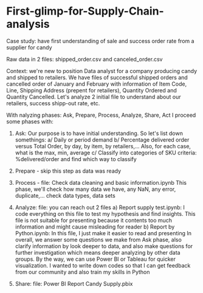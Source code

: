# First-glimp-for-Supply-Chain-analysis
Case study: have first understanding of sale and success order rate from a supplier for candy

Raw data in 2 files: shipped_order.csv and canceled_order.csv

Context: we're new to position Data analyst for a company producing candy and shipped to retailers. We have files of successful shipped orders and cancelled order of January and February with information of Item Code, Line, Shipping Address (prepent for retailers), Quantity Ordered and Quantity Cancelled.
Let's analyze 2 initial file to understand about our retailers, success shipp-out rate, etc.

With nalyzing phases: Ask, Prepare, Process, Analyze, Share, Act
I proceed some phases with:
1. Ask: Our purpose is to have initial understanding. So let's list down somethings:
      a/ Daily or period demand
      b/ Percentage delivered order versus Total Order, by day, by item, by retailers,...
      Also, for each case, what is the max, min, average
      c/ Classify into categories of SKU criteria: %delivered/order and find which way to classify
2. Prepare - skip this step as data was ready
3. Process - file: Check data cleaning and basic information.ipynb
      This phase, we'll check how many data we have, any NaN, any error, duplicate,... check data types, data sets

4. Analyze: file: you can reach out 2 files
      a) Report supply test.ipynb: I code everything on this file to test my hypothesis and find insights. This file is not suitable for presenting because it contents too much information and might cause misleading for reader
      b) Report  by Python.ipynb: In this file, I just make it easier to read and presenting
In overall, we answer some questions we make from Ask phase, also clarify information by look deeper to data, and also make questions for further investigation which means deeper analyzing by other data groups.
By the way, we can use Power BI or Tableau for quicker visualization. I wanted to write down codes so that I can get feedback from our community and also train my skills in Python

5. Share: file: Power BI Report Candy Supply.pbix
